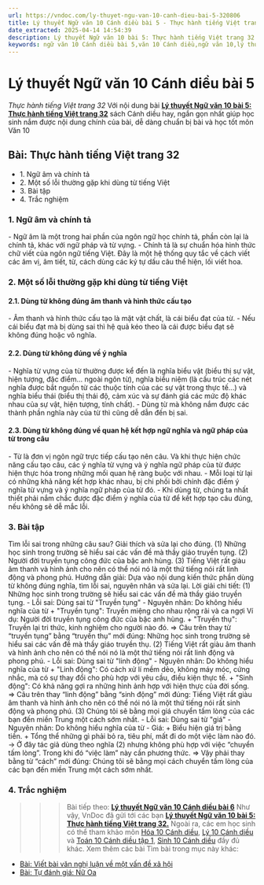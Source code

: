 ```yaml
---
url: https://vndoc.com/ly-thuyet-ngu-van-10-canh-dieu-bai-5-320806
title: Lý thuyết Ngữ văn 10 Cánh diều bài 5 - Thực hành tiếng Việt trang 32 - VnDoc.com
date_extracted: 2025-04-14 14:54:39
description: Lý thuyết Ngữ văn 10 bài 5: Thực hành tiếng Việt trang 32 sách Cánh diều được VnDoc sưu tầm và giới thiệu  để tham khảo chuẩn bị cho bài giảng học kì mới sắp tới đây của mình.
keywords: ngữ văn 10 Cánh diều bài 5,văn 10 Cánh diều,ngữ văn 10,lý thuyết văn 10 Cánh diều bài 5,kiến thức trọng tâm môn ngữ văn 10,lý thuyết ngữ văn 10 CD,ngữ văn lớp 10,ôn tập lý thuyết văn lớp 10,lý thuyết môn ngữ văn 10,lý thuyết văn 10 CD,bài Thực hành tiếng Việt trang 32,trắc nghiệm ngữ văn 10 CD
---
```


# Lý thuyết Ngữ văn 10 Cánh diều bài 5
 _Thực hành tiếng Việt trang 32_
Với nội dung bài [**Lý thuyết Ngữ văn 10 bài 5: Thực hành tiếng Việt trang 32**](<https://vndoc.com/ly-thuyet-ngu-van-10-canh-dieu-bai-5-320806>) sách Cánh diều hay, ngắn gọn nhất giúp học sinh nắm được nội dung chính của bài, dễ dàng chuẩn bị bài và học tốt môn Văn 10
## Bài: Thực hành tiếng Việt trang 32
  * 1\. Ngữ âm và chính tả
  * 2\. Một số lỗi thường gặp khi dùng từ tiếng Việt
  * 3\. Bài tập
  * 4\. Trắc nghiệm 

### 1\. Ngữ âm và chính tả
\- Ngữ âm là một trong hai phần của ngôn ngữ học chính tả, phần còn lại là chính tả, khác với ngữ pháp và từ vựng.
\- Chính tả là sự chuẩn hóa hình thức chữ viết của ngôn ngữ tiếng Việt. Đây là một hệ thống quy tắc về cách viết các âm vị, âm tiết, từ, cách dùng các ký tự dấu câu thể hiện, lối viết hoa.
### 2\. Một số lỗi thường gặp khi dùng từ tiếng Việt
#### 2.1. Dùng từ không đúng âm thanh và hình thức cấu tạo
\- Âm thanh và hình thức cấu tạo là mặt vật chất, là cái biểu đạt của từ.
\- Nếu cái biểu đạt mà bị dùng sai thì hệ quả kéo theo là cái được biểu đạt sẽ không đúng hoặc vô nghĩa.
#### 2.2. Dùng từ không đúng về ý nghĩa
\- Nghĩa từ vựng của từ thường được kể đến là nghĩa biểu vật \(biểu thị sự vật, hiện tượng, đặc điểm… ngoài ngôn từ\), nghĩa biểu niệm \(là cấu trúc các nét nghĩa được bắt nguồn từ các thuộc tính của các sự vật trong thực tế...\) và nghĩa biểu thái \(biểu thị thái độ, cảm xúc và sự đánh giá các mức độ khác nhau của sự vật, hiện tượng, tính chất\).
\- Dùng từ mà không nắm được các thành phần nghĩa này của từ thì cũng dễ dẫn đến bị sai.
#### 2.3. Dùng từ không đúng về quan hệ kết hợp ngữ nghĩa và ngữ pháp của từ trong câu
\- Từ là đơn vị ngôn ngữ trực tiếp cấu tạo nên câu. Và khi thực hiện chức năng cấu tạo câu, các ý nghĩa từ vựng và ý nghĩa ngữ pháp của từ được hiện thực hóa trong những mối quan hệ ràng buộc với nhau.
\- Mỗi loại từ lại có những khả năng kết hợp khác nhau, bị chi phối bởi chính đặc điểm ý nghĩa từ vựng và ý nghĩa ngữ pháp của từ đó.
\- Khi dùng từ, chúng ta nhất thiết phải nắm chắc được đặc điểm ý nghĩa của từ để kết hợp tạo câu đúng, nếu không sẽ dễ mắc lỗi.
### 3\. Bài tập
Tìm lỗi sai trong những câu sau? Giải thích và sửa lại cho đúng.
\(1\) Những học sinh trong trường sẽ hiểu sai các vấn đề mà thầy giáo truyền tụng.
\(2\) Người đời truyền tụng công đức của bậc anh hùng.
\(3\) Tiếng Việt rất giàu âm thanh và hình ảnh cho nên có thể nói nó là một thứ tiếng nói rất linh động và phong phú.
Hướng dẫn giải:
Dựa vào nội dung kiến thức phần dùng từ không đúng nghĩa, tìm lỗi sai, nguyên nhân và sửa lại.
Lời giải chi tiết:
\(1\) Những học sinh trong trường sẽ hiểu sai các vấn đề mà thầy giáo truyền tụng.
\- Lỗi sai: Dùng sai từ "Truyền tụng"
\- Nguyên nhân: Do không hiểu nghĩa của từ
\+ "Truyền tụng": Truyền miệng cho nhau rộng rãi và ca ngợi
Ví dụ: Người đời truyền tụng công đức của bậc anh hùng.
\+ "Truyền thụ": Truyền lại tri thức, kinh nghiệm cho người nào đó.
=> Câu trên thay từ “truyền tụng” bằng “truyền thụ” mới đúng: Những học sinh trong trường sẽ hiểu sai các vấn đề mà thầy giáo truyền thụ.
\(2\) Tiếng Việt rất giàu âm thanh và hình ảnh cho nên có thể nói nó là một thứ tiếng nói rất linh động và phong phú.
\- Lỗi sai: Dùng sai từ "linh động"
\- Nguyên nhân: Do không hiểu nghĩa của từ
\+ "Linh động": Có cách xử lí mềm dẻo, không máy móc, cứng nhắc, mà có sự thay đổi cho phù hợp với yêu cầu, điều kiện thực tế.
\+ "Sinh động": Có khả năng gợi ra những hình ảnh hợp với hiện thực của đời sống.
=> Câu trên thay “linh động” bằng “sinh động” mới đúng: Tiếng Việt rất giàu âm thanh và hình ảnh cho nên có thể nói nó là một thứ tiếng nói rất sinh động và phong phú.
\(3\) Chúng tôi sẽ bằng mọi giá chuyển tấm lòng của các bạn đến miền Trung một cách sớm nhất.
\- Lỗi sai: Dùng sai từ "giá"
\- Nguyên nhân: Do không hiểu nghĩa của từ
\- Giá:
\+ Biểu hiện giá trị bằng tiền.
\+ Tổng thể những gì phải bỏ ra, tiêu phí, mất đi do một việc làm nào đó.
→ Ở đây tác giả dùng theo nghĩa \(2\) nhưng không phù hợp với việc “chuyển tấm lòng”. Trong khi đó “việc làm” này cần phương thức.
⇒ Vậy phải thay bằng từ “cách” mới đúng: Chúng tôi sẽ bằng mọi cách chuyển tấm lòng của các bạn đến miền Trung một cách sớm nhất.
### 4\. Trắc nghiệm
>>> Bài tiếp theo: [**Lý thuyết Ngữ văn 10 Cánh diều bài 6**](<https://vndoc.com/ly-thuyet-ngu-van-10-canh-dieu-bai-6-320807>)
Như vậy, VnDoc đã gửi tới các bạn **[Lý thuyết Ngữ văn 10 bài 5: Thực hành tiếng Việt trang 32.](<https://vndoc.com/ly-thuyet-ngu-van-10-canh-dieu-bai-5-320806>)** Ngoài ra, các em học sinh có thể tham khảo môn [Hóa 10 Cánh diều](<https://vndoc.com/hoa-10-canh-dieu>), [Lý 10 Cánh diều](<https://vndoc.com/vat-ly-10-canh-dieu>) và [Toán 10 Cánh diều tập 1](<https://vndoc.com/toan-10-canh-dieu-tap1>), [Sinh 10 Cánh diều](<https://vndoc.com/sinh-hoc-10-canh-dieu>) đầy đủ khác.
Xem thêm các bài Tìm bài trong mục này khác:
  * [Bài: Viết bài văn nghị luận về một vấn đề xã hội](</ly-thuyet-ngu-van-10-canh-dieu-bai-6-320807>)
  * [Bài: Tự đánh giá: Nữ Oa](</ly-thuyet-ngu-van-10-canh-dieu-bai-7-320808>)

